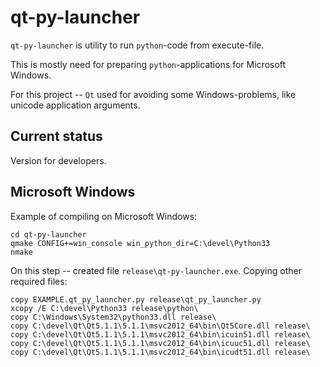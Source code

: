 qt-py-launcher
==============

``qt-py-launcher`` is utility to run ``python``-code from execute-file.

This is mostly need for preparing ``python``-applications for Microsoft Windows.

For this project -- ``Qt`` used for avoiding some Windows-problems,
like unicode application arguments.


Current status
--------------

Version for developers.


Microsoft Windows
-----------------

Example of compiling on Microsoft Windows:

    cd qt-py-launcher
    qmake CONFIG+=win_console win_python_dir=C:\devel\Python33
    nmake

On this step -- created file ``release\qt-py-launcher.exe``.
Copying other required files:

    copy EXAMPLE.qt_py_launcher.py release\qt_py_launcher.py
    xcopy /E C:\devel\Python33 release\python\
    copy C:\Windows\System32\python33.dll release\
    copy C:\devel\Qt\Qt5.1.1\5.1.1\msvc2012_64\bin\Qt5Core.dll release\
    copy C:\devel\Qt\Qt5.1.1\5.1.1\msvc2012_64\bin\icuin51.dll release\
    copy C:\devel\Qt\Qt5.1.1\5.1.1\msvc2012_64\bin\icuuc51.dll release\
    copy C:\devel\Qt\Qt5.1.1\5.1.1\msvc2012_64\bin\icudt51.dll release\
